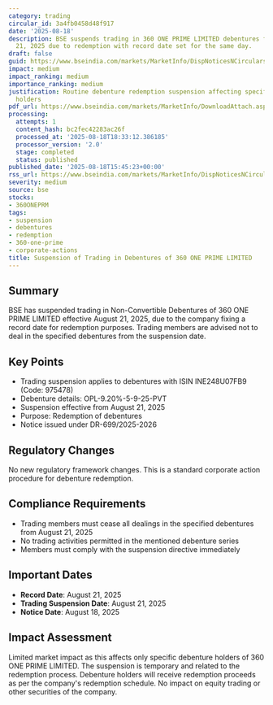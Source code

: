 ```yaml
---
category: trading
circular_id: 3a4fb0458d48f917
date: '2025-08-18'
description: BSE suspends trading in 360 ONE PRIME LIMITED debentures from August
  21, 2025 due to redemption with record date set for the same day.
draft: false
guid: https://www.bseindia.com/markets/MarketInfo/DispNoticesNCirculars.aspx?Noticeid={8824863D-C4E1-42BD-BC02-D6B1A45FA02D}&noticeno=20250818-71&dt=08/18/2025&icount=71&totcount=77&flag=0
impact: medium
impact_ranking: medium
importance_ranking: medium
justification: Routine debenture redemption suspension affecting specific debt securities
  holders
pdf_url: https://www.bseindia.com/markets/MarketInfo/DownloadAttach.aspx?id=20250818-71&attachedId=
processing:
  attempts: 1
  content_hash: bc2fec42283ac26f
  processed_at: '2025-08-18T18:33:12.386185'
  processor_version: '2.0'
  stage: completed
  status: published
published_date: '2025-08-18T15:45:23+00:00'
rss_url: https://www.bseindia.com/markets/MarketInfo/DispNoticesNCirculars.aspx?Noticeid={8824863D-C4E1-42BD-BC02-D6B1A45FA02D}&noticeno=20250818-71&dt=08/18/2025&icount=71&totcount=77&flag=0
severity: medium
source: bse
stocks:
- 360ONEPRM
tags:
- suspension
- debentures
- redemption
- 360-one-prime
- corporate-actions
title: Suspension of Trading in Debentures of 360 ONE PRIME LIMITED
---
```


## Summary

BSE has suspended trading in Non-Convertible Debentures of 360 ONE PRIME LIMITED effective August 21, 2025, due to the company fixing a record date for redemption purposes. Trading members are advised not to deal in the specified debentures from the suspension date.

## Key Points

- Trading suspension applies to debentures with ISIN INE248U07FB9 (Code: 975478)
- Debenture details: OPL-9.20%-5-9-25-PVT
- Suspension effective from August 21, 2025
- Purpose: Redemption of debentures
- Notice issued under DR-699/2025-2026

## Regulatory Changes

No new regulatory framework changes. This is a standard corporate action procedure for debenture redemption.

## Compliance Requirements

- Trading members must cease all dealings in the specified debentures from August 21, 2025
- No trading activities permitted in the mentioned debenture series
- Members must comply with the suspension directive immediately

## Important Dates

- **Record Date**: August 21, 2025
- **Trading Suspension Date**: August 21, 2025
- **Notice Date**: August 18, 2025

## Impact Assessment

Limited market impact as this affects only specific debenture holders of 360 ONE PRIME LIMITED. The suspension is temporary and related to the redemption process. Debenture holders will receive redemption proceeds as per the company's redemption schedule. No impact on equity trading or other securities of the company.